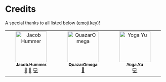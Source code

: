 # Credits

A special thanks to all listed below ([emoji key](https://allcontributors.org/docs/emoji-key))!

<!-- ALL-CONTRIBUTORS-LIST:START - Do not remove or modify this section -->
<!-- prettier-ignore-start -->
<!-- markdownlint-disable -->
<table>
  <tbody>
    <tr>
      <td align="center" valign="top" width="14.28%"><a href="http://jcbhmr.me"><img src="https://avatars.githubusercontent.com/u/61068799?v=4?s=100" width="100px;" alt="Jacob Hummer"/><br /><sub><b>Jacob Hummer</b></sub></a><br /><a href="#doc-jcbhmr" title="Documentation">📖</a> <a href="#ideas-jcbhmr" title="Ideas, Planning, & Feedback">🤔</a> <a href="#code-jcbhmr" title="Code">💻</a></td>
      <td align="center" valign="top" width="14.28%"><a href="https://github.com/quazar-omega"><img src="https://avatars.githubusercontent.com/u/56311398?v=4?s=100" width="100px;" alt="QuazarOmega"/><br /><sub><b>QuazarOmega</b></sub></a><br /><a href="#userTesting-quazar-omega" title="User Testing">📓</a></td>
      <td align="center" valign="top" width="14.28%"><a href="https://github.com/yo-ga"><img src="https://avatars.githubusercontent.com/u/9553773?v=4?s=100" width="100px;" alt="Yoga Yu"/><br /><sub><b>Yoga Yu</b></sub></a><br /><a href="#code-yo-ga" title="Code">💻</a></td>
    </tr>
  </tbody>
</table>

<!-- markdownlint-restore -->
<!-- prettier-ignore-end -->

<!-- ALL-CONTRIBUTORS-LIST:END -->
